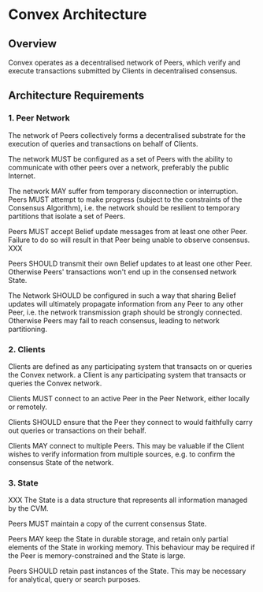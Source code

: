 # Convex Architecture

## Overview

Convex operates as a decentralised network of Peers, which verify and execute transactions submitted by Clients in decentralised consensus.

## Architecture Requirements

### 1. Peer Network

The network of Peers collectively forms a decentralised substrate for the execution of queries and transactions on behalf of Clients.

The network MUST be configured as a set of Peers with the ability to communicate with other peers over a network, preferably the public Internet.

The network MAY suffer from temporary disconnection or interruption. Peers MUST attempt to make progress (subject to the constraints of the Consensus Algorithm), i.e. the network should be resilient to temporary partitions that isolate a set of Peers.

Peers MUST accept Belief update messages from at least one other Peer. Failure to do so will result in that Peer being unable to observe consensus. XXX

Peers SHOULD transmit their own Belief updates to at least one other Peer. Otherwise Peers' transactions won't end up in the consensed network State.

The Network SHOULD be configured in such a way that sharing Belief updates will ultimately propagate information from any Peer to any other Peer, i.e. the network transmission graph should be strongly connected. Otherwise Peers may fail to reach consensus, leading to network partitioning.

### 2. Clients

Clients are defined as any participating system that transacts on or queries the Convex network.
a Client is any participating system that transacts or queries the Convex network.

Clients MUST connect to an active Peer in the Peer Network, either locally or remotely.

Clients SHOULD ensure that the Peer they connect to would faithfully carry out queries or transactions on their behalf.

Clients MAY connect to multiple Peers. This may be valuable if the Client wishes to verify information from multiple sources, e.g. to confirm the consensus State of the network.

### 3. State
XXX
The State is a data structure that represents all information managed by the CVM.

Peers MUST maintain a copy of the current consensus State.

Peers MAY keep the State in durable storage, and retain only partial elements of the State in working memory. This behaviour may be required if the Peer is memory-constrained and the State is large.

Peers SHOULD retain past instances of the State. This may be necessary for analytical, query or search purposes.
